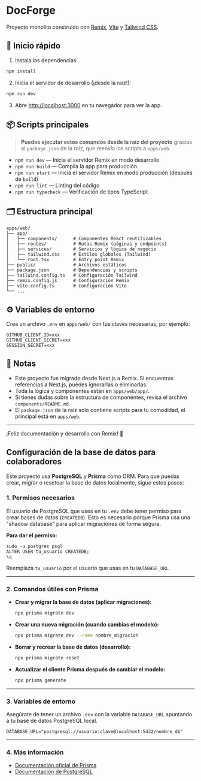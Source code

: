 # DocForge

Proyecto monolito construido con [Remix](https://remix.run/), [Vite](https://vitejs.dev/) y [Tailwind CSS](https://tailwindcss.com/).

## 🚀 Inicio rápido

1. Instala las dependencias:

```bash
npm install
```

2. Inicia el servidor de desarrollo (¡desde la raíz!):

```bash
npm run dev
```

3. Abre [http://localhost:3000](http://localhost:3000) en tu navegador para ver la app.

## 📦 Scripts principales

> **Puedes ejecutar estos comandos desde la raíz del proyecto** gracias al `package.json` de la raíz, que reenvía los scripts a `apps/web`.

- `npm run dev` — Inicia el servidor Remix en modo desarrollo
- `npm run build` — Compila la app para producción
- `npm run start` — Inicia el servidor Remix en modo producción (después de `build`)
- `npm run lint` — Linting del código
- `npm run typecheck` — Verificación de tipos TypeScript

## 🗂️ Estructura principal

```
apps/web/
├── app/
│   ├── components/      # Componentes React reutilizables
│   ├── routes/          # Rutas Remix (páginas y endpoints)
│   ├── services/        # Servicios y lógica de negocio
│   ├── tailwind.css     # Estilos globales (Tailwind)
│   └── root.tsx         # Entry point Remix
├── public/              # Archivos estáticos
├── package.json         # Dependencias y scripts
├── tailwind.config.ts   # Configuración Tailwind
├── remix.config.js      # Configuración Remix
├── vite.config.ts       # Configuración Vite
└── ...
```

## ⚙️ Variables de entorno

Crea un archivo `.env` en `apps/web/` con tus claves necesarias, por ejemplo:

```
GITHUB_CLIENT_ID=xxx
GITHUB_CLIENT_SECRET=xxx
SESSION_SECRET=xxx
```

## 📝 Notas

- Este proyecto fue migrado desde Next.js a Remix. Si encuentras referencias a Next.js, puedes ignorarlas o eliminarlas.
- Toda la lógica y componentes están en `apps/web/app/`.
- Si tienes dudas sobre la estructura de componentes, revisa el archivo `components/README.md`.
- El `package.json` de la raíz solo contiene scripts para tu comodidad, el principal está en `apps/web`.

---

¡Feliz documentación y desarrollo con Remix! 🚀

## Configuración de la base de datos para colaboradores

Este proyecto usa **PostgreSQL** y **Prisma** como ORM. Para que puedas crear, migrar o resetear la base de datos localmente, sigue estos pasos:

### 1. Permisos necesarios

El usuario de PostgreSQL que uses en tu `.env` debe tener permiso para crear bases de datos (`CREATEDB`). Esto es necesario porque Prisma usa una "shadow database" para aplicar migraciones de forma segura.

**Para dar el permiso:**

```
sudo -u postgres psql
ALTER USER tu_usuario CREATEDB;
\q
```

Reemplaza `tu_usuario` por el usuario que usas en tu `DATABASE_URL`.

---

### 2. Comandos útiles con Prisma

- **Crear y migrar la base de datos (aplicar migraciones):**
  ```sh
  npx prisma migrate dev
  ```

- **Crear una nueva migración (cuando cambias el modelo):**
  ```sh
  npx prisma migrate dev --name nombre_migracion
  ```

- **Borrar y recrear la base de datos (desarrollo):**
  ```sh
  npx prisma migrate reset
  ```

- **Actualizar el cliente Prisma después de cambiar el modelo:**
  ```sh
  npx prisma generate
  ```

---

### 3. Variables de entorno

Asegúrate de tener un archivo `.env` con la variable `DATABASE_URL` apuntando a tu base de datos PostgreSQL local.

```
DATABASE_URL="postgresql://usuario:clave@localhost:5432/nombre_db"
```

---

### 4. Más información

- [Documentación oficial de Prisma](https://www.prisma.io/docs)
- [Documentación de PostgreSQL](https://www.postgresql.org/docs/)
